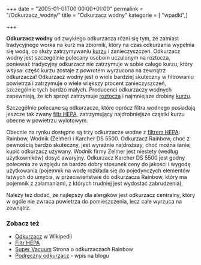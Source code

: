 +++
date = "2005-01-01T00:00:00+01:00"
permalink = "/Odkurzacz_wodny/"
title = "Odkurzacz wodny"
kategorie = [ "wpadki",]

+++

**Odkurzacz wodny** od zwykłego odkurzacza różni się tym, że zamiast tradycyjnego worka na kurz ma zbiornik, który na czas odkurzania wypełnia się wodą, co służy zatrzymywaniu [kurzu](/atopedia/Kurz "wikilink") i zanieczyszczeń. Odkurzacz wodny jest szczególnie polecany osobom uczulonym na roztocza, ponieważ tradycyjny odkurzacz nie zatrzymuje w sobie całego kurzu, który wsysa: część kurzu zostaje z powrotem wyrzucona na zewnątrz odkurzacza! Odkurzacz wodny jest o wiele bardziej skuteczny w filtrowaniu powietrza i zatrzymuje o wiele większy procent zanieczyszczeń, szczególnie tych bardzo małych. Producenci odkurzaczy wodnych zapewniają, że ich sprzęt zatrzymuje [roztocza](/atopedia/Roztocze_kurzu_domowego "wikilink") i najmniejsze drobiny [kurzu](/atopedia/Kurz "wikilink").

Szczególnie polecane są odkurzacze, które oprócz filtra wodnego posiadają jeszcze tak zwany [filtr HEPA](/atopedia/filtr_HEPA "wikilink"), zatrzymujący najdrobniejsze cząstki kurzu obecne w powietrzu wylotowym.

Obecnie na rynku dostępne są trzy odkurzacze wodne z [filtrem HEPA](/atopedia/filtr_HEPA "wikilink"): Rainbow, Wodnik (Zelmer) i Karcher DS 5500. Odkurzacz Rainbow, choć z pewnością bardzo skuteczny, jest wyraźnie najdroższy, choć można taniej kupić odkurzacz używany. Wodnik firmy Zelmer jest niestety (według użytkowników) dosyć awaryjny. Odkurzacz Karcher DS 5500 jest godny polecenia ze względu na bardzo dobry stosunek ceny do jakości i wygodę użytkowania (pojemnik na wodę rozkłada się do pojedynczych elementów łatwych do umycia, w przeciwieństwie do odkurzacza Rainbow, który ma pojemnik z załamaniami, z których trudniej jest wydostać zabrudzenia).

Należy też dodać, że najlepszy dla alergików jest odkurzacz centralny, który w ogóle nie zwraca powietrza do pomieszczenia, lecz całe wyrzuca na zewnątrz.

### Zobacz też

-   [Odkurzacz](/atopedia/wikipedia:Odkurzacz "wikilink") w Wikipedii
-   [Filtr HEPA](/atopedia/Filtr_HEPA "wikilink")
-   [Super Vacuum](http://www.supervacuum.eu) Strona o odkurzaczach Rainbow
-   [Podręczny odkurzacz](http://blog.atopowe.pl/2006/07/28/podreczny-odkurzacz/) - wpis na blogu
